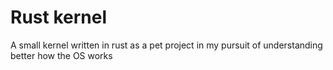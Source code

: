 # Rust kernel
A small kernel written in rust as a pet project in my pursuit of understanding better how the OS works
